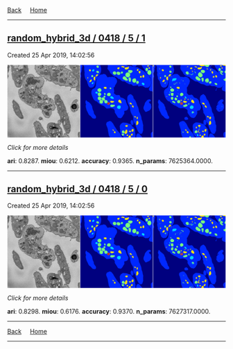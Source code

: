 
[Back](..)&nbsp;&nbsp;&nbsp;&nbsp;&nbsp;[Home](https://leapmanlab.github.io/snapshots)

---

<div class="summary"><a href="1"><h2>random_hybrid_3d / 0418 / 5 / 1</h2></a><p>Created 25 Apr 2019, 14:02:56
</p><a href="1"><img src="1/media/summary.png" align="center"></a><p>
<i>Click for more details</i>
</p></div>

**ari**: 0.8287. **miou**: 0.6212. **accuracy**: 0.9365. **n_params**: 7625364.0000. 

---

<div class="summary"><a href="0"><h2>random_hybrid_3d / 0418 / 5 / 0</h2></a><p>Created 25 Apr 2019, 14:02:56
</p><a href="0"><img src="0/media/summary.png" align="center"></a><p>
<i>Click for more details</i>
</p></div>

**ari**: 0.8298. **miou**: 0.6176. **accuracy**: 0.9370. **n_params**: 7627317.0000. 

---

[Back](..)&nbsp;&nbsp;&nbsp;&nbsp;&nbsp;[Home](https://leapmanlab.github.io/snapshots)

---